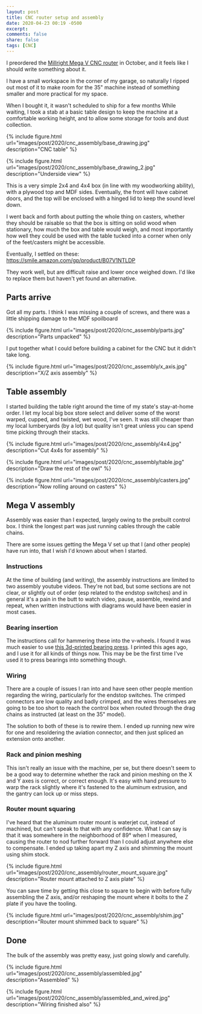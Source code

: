 ```yaml
---
layout: post
title: CNC router setup and assembly
date: 2020-04-23 00:19 -0500
excerpt: 
comments: false
share: false
tags: [CNC]
---
```


I preordered the [Millright Mega V CNC router](https://millrightcnc.com/product/millright-cnc-mega-v-router-bundle/) in October, and it feels like I should write something about it.

I have a small workspace in the corner of my garage, so naturally I ripped out most of it to make room for the 35" machine instead of something smaller and more practical for my space.

When I bought it, it wasn't scheduled to ship for a few months While waiting, I took a stab at a basic table design to keep the machine at a comfortable working height, and to allow some storage for tools and dust collection.

{% include figure.html url="images/post/2020/cnc_assembly/base_drawing.jpg" description="CNC table" %}

{% include figure.html url="images/post/2020/cnc_assembly/base_drawing_2.jpg" description="Underside view" %}


This is a very simple 2x4 and 4x4 box (in line with my woodworking ability), with a plywood top and MDF sides. Eventually, the front will have cabinet doors, and the top will be enclosed with a hinged lid to keep the sound level down.

I went back and forth about putting the whole thing on casters, whether they should be raisable so that the box is sitting on solid wood when stationary, how much the box and table would weigh, and most importantly how well they could be used with the table tucked into a corner when only of the feet/casters might be accessible.

Eventually, I settled on these:
https://smile.amazon.com/gp/product/B07V1NTLDP
 
They work well, but are difficult raise and lower once weighed down. I'd like to replace them but haven't yet found an alternative.

## Parts arrive

Got all my parts. I think I was missing a couple of screws, and there was a little shipping damage to the MDF spoilboard

{% include figure.html url="images/post/2020/cnc_assembly/parts.jpg" description="Parts unpacked" %}

I put together what I could before building a cabinet for the CNC but it didn't take long.

{% include figure.html url="images/post/2020/cnc_assembly/x_axis.jpg" description="X/Z axis assembly" %}


## Table assembly

I started building the table right around the time of my state's stay-at-home order. I let my local big box store select and deliver some of the worst warped, cupped, and twisted, wet wood, I've seen. It was still cheaper than my local lumberyards (by a lot) but quality isn't great unless you can spend time picking through their stacks. 

{% include figure.html url="images/post/2020/cnc_assembly/4x4.jpg" description="Cut 4x4s for assembly" %}

{% include figure.html url="images/post/2020/cnc_assembly/table.jpg" description="Draw the rest of the owl" %}

{% include figure.html url="images/post/2020/cnc_assembly/casters.jpg" description="Now rolling around on casters" %}

## Mega V assembly

Assembly was easier than I expected, largely owing to the prebuilt control box. I think the longest part was just running cables through the cable chains.

There are some issues getting the Mega V set up that I (and other people) have run into, that I wish I'd known about when I started.

### Instructions 

At the time of building (and writing), the assembly instructions are limited to two assembly youtube videos. They're not bad, but some sections are not clear, or slightly out of order (esp related to the endstop switches) and in general it's a pain in the butt to watch video, pause, assemble, rewind and repeat, when written instructions with diagrams would have been easier in most cases.

### Bearing insertion

The instructions call for hammering these into the v-wheels. I found it was much easier to use [this 3d-printed bearing press]( https://www.thingiverse.com/thing:2275122). I printed this ages ago, and I use it for all kinds of things now. This may be be the first time I've used it to press bearings into something though.


### Wiring

There are a couple of issues I ran into and have seen other people mention regarding the wiring, particularly for the endstop switches. The crimped connectors are low quality and badly crimped, and the wires themselves are going to be too short to reach the control box when routed through the drag chains as instructed (at least on the 35" model).

The solution to both of these is to rewire them. I ended up running new wire for one and resoldering the aviation connector, and then just spliced an extension onto another.

### Rack and pinion meshing

This isn't really an issue with the machine, per se, but there doesn't seem to be a good way to determine whether the rack and pinion meshing on the X and Y axes is correct, or correct enough. It's easy with hand pressure to warp the rack slightly where it's fastened to the aluminum extrusion, and the gantry can lock up or miss steps.

### Router mount squaring

I've heard that the aluminum router mount is waterjet cut, instead of machined, but can't speak to that with any confidence. What I can say is that it was somewhere in the neighborhood of 89° when I measured, causing the router to nod further forward than I could adjust anywhere else to compensate. I ended up taking apart my Z axis and shimming the mount using shim stock.

{% include figure.html url="images/post/2020/cnc_assembly/router_mount_square.jpg" description="Router mount attached to Z axis plate" %}

You can save time by getting this close to square to begin with before fully assembling the Z axis, and/or reshaping the mount where it bolts to the Z plate if you have the tooling.

{% include figure.html url="images/post/2020/cnc_assembly/shim.jpg" description="Router mount shimmed back to square" %}

## Done

The bulk of the assembly was pretty easy, just going slowly and carefully.

{% include figure.html url="images/post/2020/cnc_assembly/assembled.jpg" description="Assembled" %}

{% include figure.html url="images/post/2020/cnc_assembly/assembled_and_wired.jpg" description="Wiring finished also" %}
